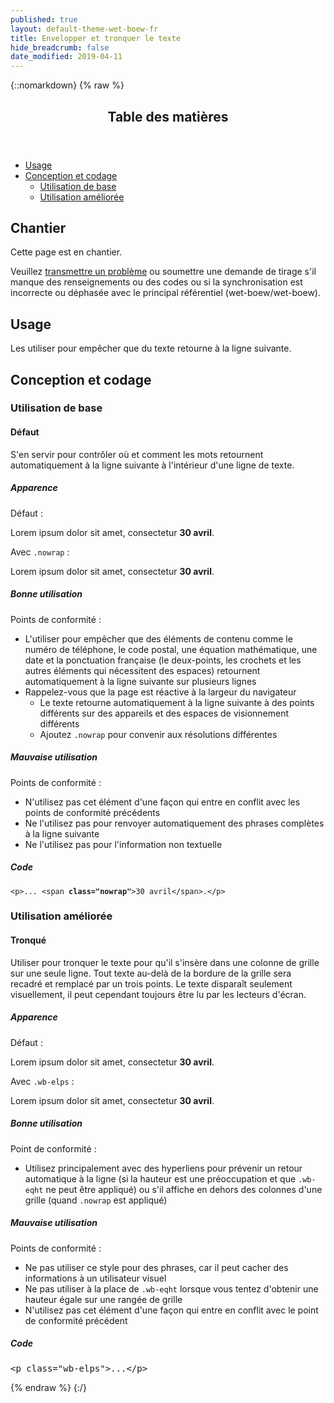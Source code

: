 ```yaml
---
published: true
layout: default-theme-wet-boew-fr
title: Envelopper et tronquer le texte
hide_breadcrumb: false
date_modified: 2019-04-11
---
```

{::nomarkdown}
{% raw %}
  <span class="wb-prettify all-pre"></span>
  <div class="row">
    <nav role="navigation" class="col-md-8">
      <div class="panel panel-default">
        <header class="panel-heading">
          <h2 class="panel-title">Table des matières</h2>
        </header>
        <div class="panel-body">
          <ul>
            <li><a href="#purpose">Usage</a></li>
            <li><a href="#design">Conception et codage</a>
              <ul>
                <li><a href="#basic">Utilisation de base</a></li>
				<li><a href="#enhanced">Utilisation améliorée</a></li>
              </ul>
            </li>
          </ul>
        </div>
      </div>
    </nav>
    <section class="col-md-4">
      <div class="panel panel-warning">
        <div class="panel-body">
          <h2 class="mrgn-tp-0 h4 text-warning"><span class="fa fa-exclamation-triangle"></span> Chantier</h2>
          <p>Cette page est en chantier.</p>
          <p>Veuillez <a href="https://github.com/wet-boew/wet-boew-styleguide/issues/new">transmettre un problème</a> ou soumettre une demande de tirage s'il manque des renseignements ou des codes ou si la synchronisation est incorrecte ou déphasée avec le principal référentiel (wet-boew/wet-boew).</p>
        </div>
      </div>
    </section>
  </div>
  <h2 id="purpose"><span class="fa-stack"><span class="fa fa-circle fa-stack-2x"></span><span class="fa fa-info fa-stack-1x fa-inverse"></span></span> Usage</h2>
  <p>Les utiliser pour empêcher que du texte retourne à la ligne suivante.</p>
  <h2 id="design"><span class="fa-stack"><span class="fa fa-circle fa-stack-2x"></span><span class="fa fa-paint-brush fa-stack-1x fa-inverse"></span></span> Conception et codage</h2>
  <h3 id="basic">Utilisation de base</h3>
  <h4 id="default"><span class="fa-stack"><span class="fa fa-circle fa-stack-2x"></span><span class="fa fa-gears fa-stack-1x fa-inverse"></span></span> Défaut</h4>
  <p>S'en servir pour contrôler où et comment les mots retournent automatiquement à la ligne suivante à l'intérieur d'une ligne de texte. </p>
  <div class="row">
    <div class="col-md-4">
      <div class="panel panel-default">
        <div class="panel-body">
          <h5 class="mrgn-tp-0">Apparence</h5>
          <p>Défaut :</p>
          <p>Lorem ipsum dolor sit amet, consectetur <strong>30 avril</strong>.</p>
          <p class="mrgn-tp-lg">Avec <code>.nowrap</code> :</p>
          <p>Lorem ipsum dolor sit amet, consectetur <span class="nowrap"><strong>30 avril</strong></span>.</p>
        </div>
      </div>
    </div>
    <div class="col-md-4">
      <h5 class="mrgn-tp-0 text-success"><span class="glyphicon glyphicon-ok-circle"></span> Bonne utilisation</h5>
      <p><span class="nowrap">Points de conformité&nbsp;:</span></p>
      <ul>
        <li>L'utiliser pour empêcher que des éléments de contenu comme le numéro de téléphone, le code postal, une équation mathématique, une date et la ponctuation française (le deux-points, les crochets et les autres éléments qui nécessitent des espaces) retournent automatiquement à la ligne suivante sur plusieurs lignes</li>
        <li>Rappelez-vous que la page est réactive à la largeur du navigateur
          <ul>
            <li>Le texte retourne automatiquement à la ligne suivante à des points différents sur des appareils et des espaces de visionnement différents</li>
            <li>Ajoutez <code>.nowrap</code> pour convenir aux résolutions différentes</li>
          </ul>
        </li>
      </ul>
      <h5 class="mrgn-tp-0 text-danger"><span class="glyphicon glyphicon-remove-circle"></span> Mauvaise utilisation</h5>
      <p><span class="nowrap">Points de conformité&nbsp;:</span></p>
      <ul>
        <li>N'utilisez pas cet élément d'une façon qui entre en conflit avec <span class="nowrap">les points</span> de conformité  <span class="nowrap">précédents</span></li>
        <li>Ne l'utilisez pas pour renvoyer automatiquement des phrases complètes à la ligne suivante</li>
        <li>Ne l'utilisez pas pour l'information non textuelle</li>
      </ul>
    </div>
    <div class="col-md-4">
      <h5 class="mrgn-tp-0">Code</h5>
      <pre><code>&lt;p&gt;... &lt;span<strong> class=&quot;nowrap&quot;</strong>&gt;30 avril&lt;/span&gt;.&lt;/p&gt;</code></pre>
    </div>
  </div>
    <h3 id="enhanced">Utilisation améliorée</h3>
	<h4 id="default"><span class="fa-stack"><span class="fa fa-circle fa-stack-2x"></span><span class="fa fa-ellipsis-h fa-stack-1x fa-inverse"></span></span> Tronqué</h4>
	 <p>Utiliser pour tronquer le texte pour qu'il s'insère dans une colonne de grille sur une seule ligne. Tout texte au-delà de la bordure de la grille sera recadré et remplacé par un trois points. Le texte disparaît seulement visuellement, il peut cependant toujours être lu par les lecteurs d'écran.</p>
     <div class="row">
    <div class="col-md-4">
        <div class="panel panel-default">
          <div class="panel-body">
            <h5 class="mrgn-tp-0">Apparence</h5>
		  <p>Défaut :</p>
		    <p>Lorem ipsum dolor sit amet, consectetur <strong>30 avril</strong>.</p>
			<p>Avec <code>.wb-elps</code> :
		   <p class="wb-elps">Lorem ipsum dolor sit amet, consectetur <strong>30 avril</strong>.</p>
          </div>
 </div>
       </div>
      <div class="col-md-4">
        <h5 class="mrgn-tp-0 text-success"><span class="glyphicon glyphicon-ok-circle"></span> Bonne utilisation</h5>
        <p>Point de conformité :</p>
        <ul>
          <li>Utilisez principalement avec des hyperliens pour prévenir un retour automatique à la ligne (si la hauteur est une préoccupation et que <code>.wb-eqht</code> ne peut être appliqué) ou s'il affiche en dehors des colonnes d'une grille (quand <code>.nowrap</code> est appliqué)</li>
        </ul>
        <h5 class="mrgn-tp-0 text-danger"><span class="glyphicon glyphicon-remove-circle"></span> Mauvaise utilisation</h5>
        <p>Points de conformité :</p>
        <ul>
          <li>Ne pas utiliser ce style pour des phrases, car il peut cacher des informations à un utilisateur visuel</li>
		  <li>Ne pas utiliser à la place de <code>.wb-eqht</code> lorsque vous tentez d'obtenir une hauteur égale sur une rangée de grille</li>
          <li>N'utilisez pas cet élément d'une façon qui entre en conflit avec le point de conformité précédent</li>
        </ul>
      </div>
    <div class="col-md-4">
        <h5 class="mrgn-tp-0">Code</h5>
      <pre>&lt;p class=&quot;wb-elps&quot;&gt;...&lt;/p&gt;</pre>
      </div>
    </div>

  <!-- SEARCH CONTENT ENDS / CONTENU RECHERCHE TERMINE -->

<!--[if gte IE 9 | !IE ]><!-->
<script src="/wet40/js/jquery.js"></script>
<script src="/wet40/js/wet-boew.min.js"></script>
<!--<![endif]-->
<!--[if lt IE 9]>
<script src="/wet40/js/ie8-wet-boew2.min.js"></script>
<![endif]-->
<script src="/wet40/js/theme.min.js"></script>
</body>
</html>
{% endraw %}
{:/}
